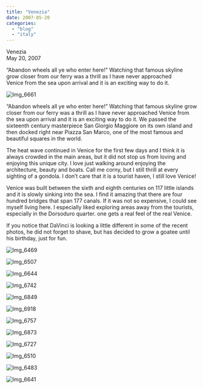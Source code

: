 ```yaml
---
title: "Venezia"
date: 2007-05-20
categories: 
  - "blog"
  - "italy"
---
```


Venezia  
May 20, 2007

“Abandon wheels all ye who enter here!” Watching that famous skyline  
grow closer from our ferry was a thrill as I have never approached  
Venice from the sea upon arrival and it is an exciting way to do it.

<!--more-->

![Img_6661](https://pub-ac94b3f306b24c0dba4238943c97f2e1.r2.dev/photos/uncategorized/2008/03/07/img_6661.png)

“Abandon wheels all ye who enter here!” Watching that famous skyline grow closer from our ferry was a thrill as I have never approached Venice from the sea upon arrival and it is an exciting way to do it. We passed the sixteenth century masterpiece San Giorgio Maggiore on its own island and then docked right near Piazza San Marco, one of the most famous and beautiful squares in the world.

The heat wave continued in Venice for the first few days and I think it is always crowded in the main areas, but it did not stop us from loving and enjoying this unique city. I love just walking around enjoying the architecture, beauty and boats. Call me corny, but I still thrill at every sighting of a gondola. I don’t care that it is a tourist haven, I still love Venice!

Venice was built between the sixth and eighth centuries on 117 little islands and it is slowly sinking into the sea. I find it amazing that there are four hundred bridges that span 177 canals. If it was not so expensive, I could see myself living here. I especially liked exploring areas away from the tourists, especially in the Dorsoduro quarter. one gets a real feel of the real Venice.

If you notice that DaVinci is looking a little different in some of the recent photos, he did not forget to shave, but has decided to grow a goatee until his birthday, just for fun.

![Img_6469](https://pub-ac94b3f306b24c0dba4238943c97f2e1.r2.dev/photos/uncategorized/2008/03/07/img_6469.png)

![Img_6507](https://pub-ac94b3f306b24c0dba4238943c97f2e1.r2.dev/photos/uncategorized/2008/03/07/img_6507.png)

![Img_6644](https://pub-ac94b3f306b24c0dba4238943c97f2e1.r2.dev/photos/uncategorized/2008/03/07/img_6644.png)

![Img_6742](https://pub-ac94b3f306b24c0dba4238943c97f2e1.r2.dev/photos/uncategorized/2008/03/07/img_6742.png)

![Img_6849](https://pub-ac94b3f306b24c0dba4238943c97f2e1.r2.dev/photos/uncategorized/2008/03/07/img_6849.png)

![Img_6918](https://pub-ac94b3f306b24c0dba4238943c97f2e1.r2.dev/photos/uncategorized/2008/03/07/img_6918.png)

![Img_6757](https://pub-ac94b3f306b24c0dba4238943c97f2e1.r2.dev/photos/uncategorized/2008/03/07/img_6757.png)

![Img_6873](https://pub-ac94b3f306b24c0dba4238943c97f2e1.r2.dev/photos/uncategorized/2008/03/07/img_6873.png)

![Img_6727](https://pub-ac94b3f306b24c0dba4238943c97f2e1.r2.dev/photos/uncategorized/2008/03/07/img_6727.png)

![Img_6510](https://pub-ac94b3f306b24c0dba4238943c97f2e1.r2.dev/photos/uncategorized/2008/03/07/img_6510.png)

![Img_6483](https://pub-ac94b3f306b24c0dba4238943c97f2e1.r2.dev/photos/uncategorized/2008/03/07/img_6483.png)

![Img_6641](https://pub-ac94b3f306b24c0dba4238943c97f2e1.r2.dev/photos/uncategorized/2008/03/07/img_6641.png)

